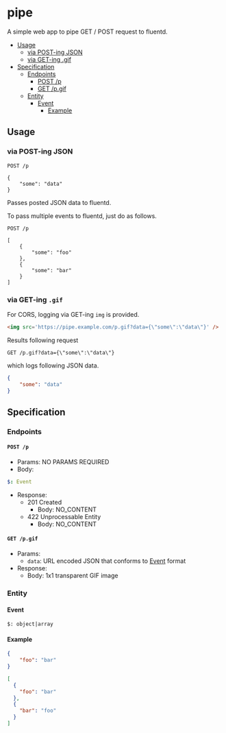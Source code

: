 pipe
====

A simple web app to pipe GET / POST request to fluentd.

- [Usage](#usage)
  - [via POST-ing JSON](#via-post-ing-json)
  - [via GET-ing .gif](#via-get-ing-gif)
- [Specification](#specification)
  - [Endpoints](#endpoints)
    - [POST /p](#post-p)
    - [GET /p.gif](#get-p-gif)
  - [Entity](#entity)
    - [Event](#event)
      - [Example](#example)

## Usage

### via POST-ing JSON

```
POST /p

{
    "some": "data"
}
```

Passes posted JSON data to fluentd.

To pass multiple events to fluentd, just do as follows.

```
POST /p

[
    {
        "some": "foo"
    },
    {
        "some": "bar"
    }
]
```

### via GET-ing `.gif`

For CORS, logging via GET-ing `img` is provided.

```html
<img src='https://pipe.example.com/p.gif?data={\"some\":\"data\"}' />
```

Results following request

`GET /p.gif?data={\"some\":\"data\"}`

which logs following JSON data.

```json
{
    "some": "data"
}
```

Specification
---

### Endpoints

#### `POST /p`

- Params: NO PARAMS REQUIRED
- Body: 

```yaml
$: Event
```

- Response:
  - 201 Created
    - Body: NO_CONTENT
  - 422 Unprocessable Entity
    - Body: NO_CONTENT

#### `GET /p.gif`

- Params:
  - `data`: URL encoded JSON that conforms to [Event](#event) format
- Response:
  - Body: 1x1 transparent GIF image

### Entity

#### Event

```
$: object|array
```

#### Example

```json
{
    "foo": "bar"
}
```

```json
[
  {
    "foo": "bar"
  },
  {
    "bar": "foo"
  }
]
```
